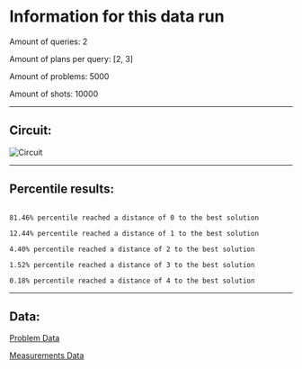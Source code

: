 # Information for this data runAmount of queries: 2Amount of plans per query: [2, 3]Amount of problems: 5000Amount of shots: 10000<hr>## Circuit:![Circuit](circuit.png)<hr>## Percentile results:```81.46% percentile reached a distance of 0 to the best solution12.44% percentile reached a distance of 1 to the best solution4.40% percentile reached a distance of 2 to the best solution1.52% percentile reached a distance of 3 to the best solution0.18% percentile reached a distance of 4 to the best solution```<hr>## Data:[Problem Data](problems.csv)[Measurements Data](measurements.csv)